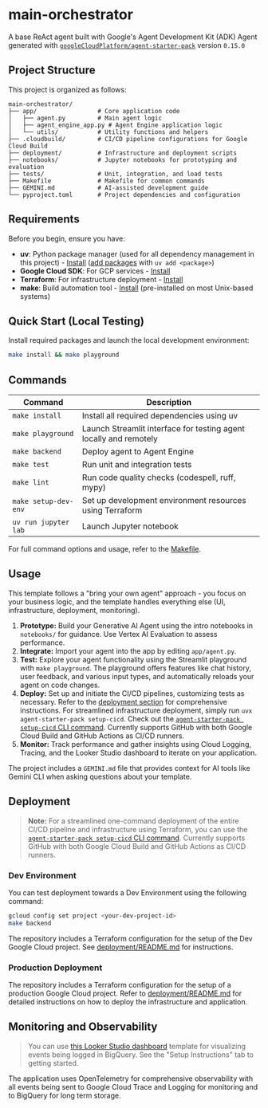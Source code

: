 # main-orchestrator

A base ReAct agent built with Google's Agent Development Kit (ADK)
Agent generated with [`googleCloudPlatform/agent-starter-pack`](https://github.com/GoogleCloudPlatform/agent-starter-pack) version `0.15.0`

## Project Structure

This project is organized as follows:

```
main-orchestrator/
├── app/                 # Core application code
│   ├── agent.py         # Main agent logic
│   ├── agent_engine_app.py # Agent Engine application logic
│   └── utils/           # Utility functions and helpers
├── .cloudbuild/         # CI/CD pipeline configurations for Google Cloud Build
├── deployment/          # Infrastructure and deployment scripts
├── notebooks/           # Jupyter notebooks for prototyping and evaluation
├── tests/               # Unit, integration, and load tests
├── Makefile             # Makefile for common commands
├── GEMINI.md            # AI-assisted development guide
└── pyproject.toml       # Project dependencies and configuration
```

## Requirements

Before you begin, ensure you have:
- **uv**: Python package manager (used for all dependency management in this project) - [Install](https://docs.astral.sh/uv/getting-started/installation/) ([add packages](https://docs.astral.sh/uv/concepts/dependencies/) with `uv add <package>`)
- **Google Cloud SDK**: For GCP services - [Install](https://cloud.google.com/sdk/docs/install)
- **Terraform**: For infrastructure deployment - [Install](https://developer.hashicorp.com/terraform/downloads)
- **make**: Build automation tool - [Install](https://www.gnu.org/software/make/) (pre-installed on most Unix-based systems)


## Quick Start (Local Testing)

Install required packages and launch the local development environment:

```bash
make install && make playground
```

## Commands

| Command              | Description                                                                                 |
| -------------------- | ------------------------------------------------------------------------------------------- |
| `make install`       | Install all required dependencies using uv                                                  |
| `make playground`    | Launch Streamlit interface for testing agent locally and remotely |
| `make backend`       | Deploy agent to Agent Engine |
| `make test`          | Run unit and integration tests                                                              |
| `make lint`          | Run code quality checks (codespell, ruff, mypy)                                             |
| `make setup-dev-env` | Set up development environment resources using Terraform                         |
| `uv run jupyter lab` | Launch Jupyter notebook                                                                     |

For full command options and usage, refer to the [Makefile](Makefile).


## Usage

This template follows a "bring your own agent" approach - you focus on your business logic, and the template handles everything else (UI, infrastructure, deployment, monitoring).

1. **Prototype:** Build your Generative AI Agent using the intro notebooks in `notebooks/` for guidance. Use Vertex AI Evaluation to assess performance.
2. **Integrate:** Import your agent into the app by editing `app/agent.py`.
3. **Test:** Explore your agent functionality using the Streamlit playground with `make playground`. The playground offers features like chat history, user feedback, and various input types, and automatically reloads your agent on code changes.
4. **Deploy:** Set up and initiate the CI/CD pipelines, customizing tests as necessary. Refer to the [deployment section](#deployment) for comprehensive instructions. For streamlined infrastructure deployment, simply run `uvx agent-starter-pack setup-cicd`. Check out the [`agent-starter-pack setup-cicd` CLI command](https://googlecloudplatform.github.io/agent-starter-pack/cli/setup_cicd.html). Currently supports GitHub with both Google Cloud Build and GitHub Actions as CI/CD runners.
5. **Monitor:** Track performance and gather insights using Cloud Logging, Tracing, and the Looker Studio dashboard to iterate on your application.

The project includes a `GEMINI.md` file that provides context for AI tools like Gemini CLI when asking questions about your template.


## Deployment

> **Note:** For a streamlined one-command deployment of the entire CI/CD pipeline and infrastructure using Terraform, you can use the [`agent-starter-pack setup-cicd` CLI command](https://googlecloudplatform.github.io/agent-starter-pack/cli/setup_cicd.html). Currently supports GitHub with both Google Cloud Build and GitHub Actions as CI/CD runners.

### Dev Environment

You can test deployment towards a Dev Environment using the following command:

```bash
gcloud config set project <your-dev-project-id>
make backend
```


The repository includes a Terraform configuration for the setup of the Dev Google Cloud project.
See [deployment/README.md](deployment/README.md) for instructions.

### Production Deployment

The repository includes a Terraform configuration for the setup of a production Google Cloud project. Refer to [deployment/README.md](deployment/README.md) for detailed instructions on how to deploy the infrastructure and application.


## Monitoring and Observability
> You can use [this Looker Studio dashboard](https://lookerstudio.google.com/reporting/46b35167-b38b-4e44-bd37-701ef4307418/page/tEnnC
) template for visualizing events being logged in BigQuery. See the "Setup Instructions" tab to getting started.

The application uses OpenTelemetry for comprehensive observability with all events being sent to Google Cloud Trace and Logging for monitoring and to BigQuery for long term storage.
